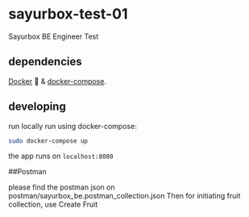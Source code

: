 # sayurbox-test-01

Sayurbox BE Engineer Test


## dependencies

[Docker](https://docs.docker.com/engine/installation/) :whale: & [docker-compose](https://docs.docker.com/compose/install/).

## developing

run locally run using docker-compose:

```bash
sudo docker-compose up
```

the app runs on `localhost:8080`

##Postman

please find the postman json on postman/sayurbox_be.postman_collection.json
Then for initiating fruit collection, use Create Fruit